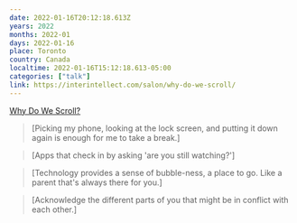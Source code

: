 ```yaml
---
date: 2022-01-16T20:12:18.613Z
years: 2022
months: 2022-01
days: 2022-01-16
place: Toronto
country: Canada
localtime: 2022-01-16T15:12:18.613-05:00
categories: ["talk"]
link: https://interintellect.com/salon/why-do-we-scroll/
---
```

[Why Do We Scroll?](https://interintellect.com/salon/why-do-we-scroll/)

> [Picking my phone, looking at the lock screen, and putting it down again is enough for me to take a break.]

> [Apps that check in by asking 'are you still watching?']

> [Technology provides a sense of bubble-ness, a place to go. Like a parent that's always there for you.]

> [Acknowledge the different parts of you that might be in conflict with each other.]
